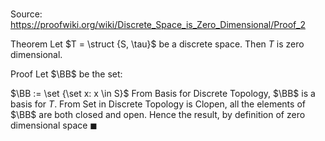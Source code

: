 # 

Source: https://proofwiki.org/wiki/Discrete_Space_is_Zero_Dimensional/Proof_2

Theorem
Let $T = \struct {S, \tau}$ be a discrete space.
Then $T$ is zero dimensional.


Proof
Let $\BB$ be the set:

$\BB := \set {\set x: x \in S}$
From Basis for Discrete Topology, $\BB$ is a basis for $T$.
From Set in Discrete Topology is Clopen, all the elements of $\BB$ are both closed and open.
Hence the result, by definition of zero dimensional space
$\blacksquare$






